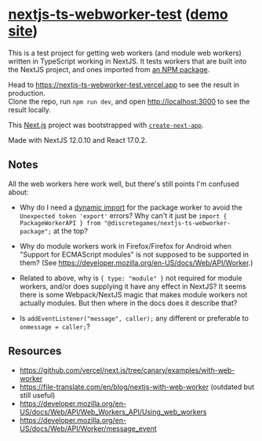 # [nextjs-ts-webworker-test](https://github.com/discretegames/nextjs-ts-webworker-test) ([demo site](https://nextjs-ts-webworker-test.vercel.app/))

This is a test project for getting web workers (and module web workers) written in TypeScript working in NextJS.
It tests workers that are built into the NextJS project, and ones imported from
[an NPM package](https://www.npmjs.com/package/@discretegames/nextjs-ts-webworker-package).

Head to <https://nextjs-ts-webworker-test.vercel.app> to see the result in production.  
Clone the repo, run `npm run dev`, and open <http://localhost:3000> to see the result locally.

This [Next.js](https://nextjs.org/) project was bootstrapped with [`create-next-app`](https://github.com/vercel/next.js/tree/canary/packages/create-next-app).

Made with NextJS 12.0.10 and React 17.0.2.

<!-- markdownlint-disable MD030 -->

## Notes

All the web workers here work well, but there's still points I'm confused about:

-   Why do I need a
    [dynamic import](https://github.com/discretegames/nextjs-ts-webworker-test/blob/main/components/PackageAPI.tsx#L16)
    for the package worker to avoid the `Unexpected token 'export'` errors? Why can't it just be
    `import { PackageWorkerAPI } from "@discretegames/nextjs-ts-webworker-package";` at the top?

-   Why do module workers work in Firefox/Firefox for Android when "Support for ECMAScript modules" is not supposed
    to be supported in them? (See <https://developer.mozilla.org/en-US/docs/Web/API/Worker>.)

-   Related to above, why is `{ type: "module" }` not required for module workers, and/or does supplying it have any
    effect in NextJS? It seems there is some Webpack/NextJS magic that makes module workers not actually modules.
    But then where in the docs does it describe that?

-   Is `addEventListener("message", caller);` any different or preferable to `onmessage = caller;`?

## Resources

-   <https://github.com/vercel/next.js/tree/canary/examples/with-web-worker>
-   <https://file-translate.com/en/blog/nextjs-with-web-worker> (outdated but still useful)
-   <https://developer.mozilla.org/en-US/docs/Web/API/Web_Workers_API/Using_web_workers>
-   <https://developer.mozilla.org/en-US/docs/Web/API/Worker/message_event>
